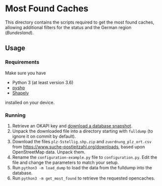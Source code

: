 # Most Found Caches

This directory contains the scripts required to get the most found caches, allowing additional filters for the status and the German region (*Bundesland*).

## Usage

### Requirements

Make sure you have

* Python 3 (at least version 3.6)
* [pyshp](https://github.com/GeospatialPython/pyshp)
* [Shapely](https://github.com/shapely/shapely)

installed on your device.

### Running

1. Retrieve an OKAPI key and [download a database snapshot](https://www.opencaching.de/okapi/services/replicate/fulldump.html).
2. Unpack the downloaded file into a directory starting with `fulldump` (to ignore it on commit by default).
3. Download the files `plz-5stellig.shp.zip` and `zuordnung_plz_ort.csv` from https://www.suche-postleitzahl.org/downloads, based upon OpenStreetMap data. Unpack them.
4. Rename the `configuration-example.py` file to `configuration.py`. Edit the file and change the parameters to match your setup.
5. Run `python3 -m load_dump` to load the data from the fulldump into the database.
6. Run `python3 -m get_most_found` to retrieve the requested opencaches.
